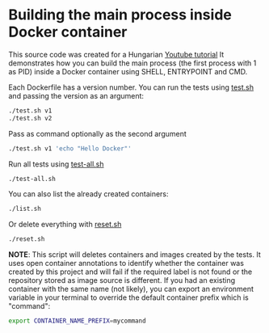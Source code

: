 # Building the main process inside Docker container

This source code was created for a Hungarian [Youtube tutorial](https://youtu.be/KWyNaEUw3W8)
It demonstrates how you can build the main process (the first process with 1 as PID) inside a Docker container using SHELL, ENTRYPOINT and CMD.

Each Dockerfile has a version number. You can run the tests using [test.sh](test.sh) and passing the version as an argument:

```bash
./test.sh v1
./test.sh v2
```

Pass as command optionally as the second argument

```bash
./test.sh v1 'echo "Hello Docker"'
```

Run all tests using [test-all.sh](test-all.sh)

```bash
./test-all.sh
```

You can also list the already created containers:

```bash
./list.sh
```

Or delete everything with [reset.sh](reset.sh)

```bash
./reset.sh
```

**NOTE**: This script will deletes containers and images created by the tests. It uses open container annotations to identify whether the container was created by this project and will fail if the required label is not found or the repository stored as image source is different. If you had an existing container with the same name (not likely), you can export an environment variable in your terminal to override the default container prefix which is "command":

```bash
export CONTAINER_NAME_PREFIX=mycommand
```
